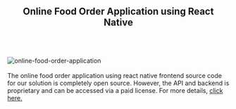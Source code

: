 <h2 style="text-align:center">Online Food Order Application using React Native</h2><br/><br/>

![online-food-order-application](https://admin.ninjascode.com/wp-content/uploads/2025/01/12-scaled.webp) <br/> <br/> The online food order application using react native frontend source code for our solution is completely open source. However, the API and backend is proprietary and can be accessed via a paid license. For more details, <a href="https://enatega.com/?utm_source=github&utm_medium=repo&utm_campaign=lambert-online-food-order-application-using-react-native" target="_blank">click here.</a> 
